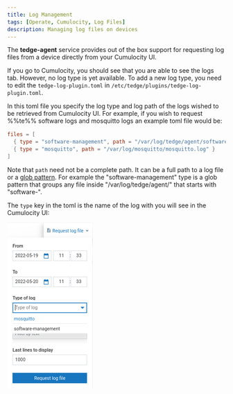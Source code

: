 ```yaml
---
title: Log Management
tags: [Operate, Cumulocity, Log Files]
description: Managing log files on devices
---
```


The **tedge-agent** service provides out of the box support for requesting log files from a device directly from your Cumulocity UI.

If you go to Cumulocity, you should see that you are able to see the logs tab.
However, no log type is yet available.
To add a new log type, you need to edit the `tedge-log-plugin.toml` in `/etc/tedge/plugins/tedge-log-plugin.toml`.

In this toml file you specify the log type and log path of the logs wished to
be retrieved from Cumulocity UI.
For example, if you wish to request %%te%% software logs and mosquitto logs
an example toml file would be:

```toml title="file: /etc/tedge/plugins/tedge-log-plugin.toml"
files = [
  { type = "software-management", path = "/var/log/tedge/agent/software-*" },
  { type = "mosquitto", path = "/var/log/mosquitto/mosquitto.log" }
]
```

Note that `path` need not be a complete path. It can be a full path to a log
file or a [glob pattern](https://en.wikipedia.org/wiki/Glob_(programming)).
For example the "software-management" type is a glob pattern that groups
any file inside "/var/log/tedge/agent/" that starts with "software-".

The `type` key in the toml is the name of the log with you will see in the
Cumulocity UI:

![Log request dropdown](../../images/tedge-log-plugin_log-types.png)

